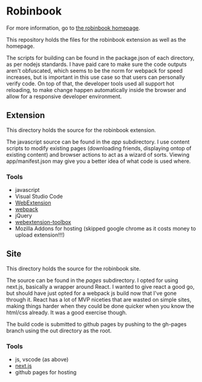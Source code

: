 # Robinbook
For more information, go to [the robinbook homepage](http://edeetee.github.com/robinbook).

This repository holds the files for the robinbook extension as well as the homepage.

The scripts for building can be found in the package.json of each directory, as per nodejs standards. I have paid care to make sure the code outputs aren't obfuscated, which seems to be the norm for webpack for speed increases, but is important in this use case so that users can personally verify code. On top of that, the developer tools used all support hot reloading, to make change happen automatically inside the browser and allow for a responsive developer environment.

## Extension
This directory holds the source for the robinbook extension.

The javascript source can be found in the _app_ subdirectory. I use content scripts to modify existing pages (downloading friends, displaying ontop of existing content) and browser actions to act as a wizard of sorts. Viewing app/manifest.json may give you a better idea of what code is used where.

### Tools
* javascript
* Visual Studio Code
* [WebExtension](https://developer.mozilla.org/Add-ons/WebExtensions)
* [webpack](https://www.npmjs.com/package/webpack)
* jQuery
* [webextension-toolbox](https://www.npmjs.com/package/webextension-toolbox)
* Mozilla Addons for hosting (skipped google chrome as it costs money to upload extension!!!)

## Site
This directory holds the source for the robinbook site.

The source can be found in the _pages_ subdirectory. I opted for using next.js, basically a wrapper around React. I wanted to give react a good go, but should have just opted for a webpack js build now that I've gone through it. React has a lot of MVP niceties that are wasted on simple sites, making things harder when they could be done quicker when you know the html/css already. It was a good exercise though.

The build code is submitted to github pages by pushing to the gh-pages branch using the out directory as the root.

### Tools
* js, vscode (as above)
* [next.js](https://www.npmjs.com/package/next)
* github pages for hosting